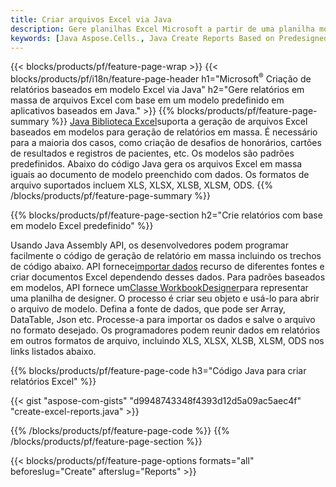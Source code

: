 ```yaml
---
title: Criar arquivos Excel via Java
description: Gere planilhas Excel Microsoft a partir de uma planilha modelo usando a biblioteca de planilhas Java
keywords: [Java Aspose.Cells., Java Create Reports Based on Predesigned Excel Template., Java Generate Reports Based on Predesigned Excel Template., Java Create Reports Based on Excel Template., Java Generate Reports Based on Excel Template., Java Create Excel files Based on Excel Template., Java Generate Excel files Based on Excel Template]
---
```

{{< blocks/products/pf/feature-page-wrap >}}
{{< blocks/products/pf/i18n/feature-page-header h1="Microsoft<sup>&reg;</sup> Criação de relatórios baseados em modelo Excel via Java" h2="Gere relatórios em massa de arquivos Excel com base em um modelo predefinido em aplicativos baseados em Java." >}}
{{% blocks/products/pf/feature-page-summary %}}
[Java Biblioteca Excel](/cells/pt/java/)suporta a geração de arquivos Excel baseados em modelos para geração de relatórios em massa. É necessário para a maioria dos casos, como criação de desafios de honorários, cartões de resultados e registros de pacientes, etc. Os modelos são padrões predefinidos. Abaixo do código Java gera os arquivos Excel em massa iguais ao documento de modelo preenchido com dados. Os formatos de arquivo suportados incluem XLS, XLSX, XLSB, XLSM, ODS.
{{% /blocks/products/pf/feature-page-summary %}}

{{% blocks/products/pf/feature-page-section h2="Crie relatórios com base em modelo Excel predefinido" %}}

 Usando Java Assembly API, os desenvolvedores podem programar facilmente o código de geração de relatório em massa incluindo os trechos de código abaixo. API fornece[importar dados](https://docs.aspose.com/cells/java/import-and-export-data/) recurso de diferentes fontes e criar documentos Excel dependendo desses dados. Para padrões baseados em modelos, API fornece um[Classe WorkbookDesigner](https://reference.aspose.com/cells/java/com.aspose.cells/WorkbookDesigner)para representar uma planilha de designer. O processo é criar seu objeto e usá-lo para abrir o arquivo de modelo. Defina a fonte de dados, que pode ser Array, DataTable, Json etc. Processe-a para importar os dados e salve o arquivo no formato desejado. Os programadores podem reunir dados em relatórios em outros formatos de arquivo, incluindo XLS, XLSX, XLSB, XLSM, ODS nos links listados abaixo.



{{% blocks/products/pf/feature-page-code h3="Código Java para criar relatórios Excel" %}}

{{< gist "aspose-com-gists" "d9948743348f4393d12d5a09ac5aec4f" "create-excel-reports.java" >}}

{{% /blocks/products/pf/feature-page-code %}}
{{% /blocks/products/pf/feature-page-section %}}

{{< blocks/products/pf/feature-page-options formats="all" beforeslug="Create" afterslug="Reports" >}}
